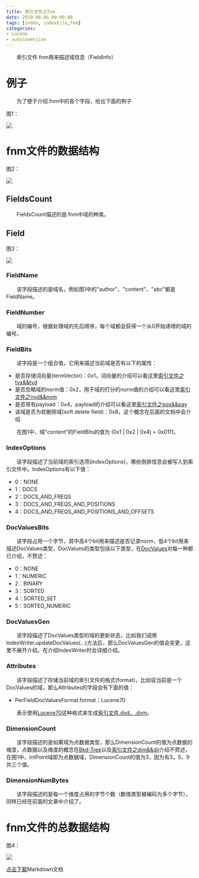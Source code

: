 ```yaml
---
title: 索引文件之fnm
date: 2019-06-06 00:00:00
tags: [index, indexFile,fnm]
categories:
- Lucene
- suoyinwenjian
---
```

&emsp;&emsp;索引文件.fnm用来描述域信息（FieldInfo）

# 例子
&emsp;&emsp;为了便于介绍.fnm中的各个字段，给出下面的例子

图1：

<img src="http://www.amazingkoala.com.cn/uploads/lucene/%E7%B4%A2%E5%BC%95%E6%96%87%E4%BB%B6/fnm/1.png">


# fnm文件的数据结构


图2：

<img src="http://www.amazingkoala.com.cn/uploads/lucene/%E7%B4%A2%E5%BC%95%E6%96%87%E4%BB%B6/fnm/2.png">

## FieldsCount
&emsp;&emsp;FieldsCount描述的是.fnm中域的种类。

## Field
图3：

<img src="http://www.amazingkoala.com.cn/uploads/lucene/%E7%B4%A2%E5%BC%95%E6%96%87%E4%BB%B6/fnm/3.png">

### FieldName
&emsp;&emsp;该字段描述的是域名，例如图1中的"author"、"content"、"abc"都是FieldName。

### FieldNumber
&emsp;&emsp;域的编号，根据处理域的先后顺序，每个域都会获得一个从0开始递增的域的编号。

### FieldBits
&emsp;&emsp;该字段是一个组合值，它用来描述当前域是否有以下的属性：

- 是否存储词向量(termVector)：0x1，词向量的介绍可以看这里[索引文件之tvx&&tvd](https://www.amazingkoala.com.cn/Lucene/suoyinwenjian/2019/0429/索引文件之tvx&&tvd)
- 是否忽略域的norm值：0x2，用于域的打分的norm值的介绍可以看这里[索引文件之nvd&&nvm](https://www.amazingkoala.com.cn/Lucene/suoyinwenjian/2019/0305/索引文件之nvd&&nvm)
- 是否带有payload：0x4，payload的介绍可以看这里[索引文件之pos&&pay](https://www.amazingkoala.com.cn/Lucene/suoyinwenjian/2019/0324/索引文件之pos&&pay)
- 该域是否为软删除域(soft delete field)：0x8，这个概念在后面的文档中会介绍

&emsp;&emsp;在图1中，域"content"的FieldBits的值为 (0x1 | 0x2 | 0x4) = 0x0111。

### IndexOptions
&emsp;&emsp;该字段描述了当前域的索引选项(IndexOptions)，哪些倒排信息会被写入到索引文件中。IndexOptions有以下值：

- 0：NONE
- 1：DOCS
- 2：DOCS_AND_FREQS
- 3：DOCS_AND_FREQS_AND_POSITIONS
- 4：DOCS_AND_FREQS_AND_POSITIONS_AND_OFFSETS

### DocValuesBits
&emsp;&emsp;该字段占用一个字节，其中高4个bit用来描述是否记录norm，低4个bit用来描述DocValues类型，DocValues的类型包括以下类型，在[DocValues](https://www.amazingkoala.com.cn/Lucene/DocValues/2019/0218/DocValues/)对每一种都已介绍，不赘述：

- 0：NONE
- 1：NUMERIC
- 2：BINARY
- 3：SORTED
- 4：SORTED_SET
- 5：SORTED_NUMERIC

### DocValuesGen
&emsp;&emsp;该字段描述了DocValues类型的域的更新状态，比如我们调用IndexWriter.updateDocValues(...)方法后，那么DocValuesGen的值会变更，这里不展开介绍，在介绍IndexWriter时会详细介绍。

### Attributes
&emsp;&emsp;该字段描述了存储当前域的索引文件的格式(format)，比如说当前是一个DocValues的域，那么Attributes的字段会有下面的值：

- PerFieldDocValuesFormat.format：Lucene70

&emsp;&emsp;表示使用[Lucene70](http://lucene.apache.org/core/7_0_0/core/org/apache/lucene/codecs/lucene70/package-summary.html)这种格式来生成[索引文件.dvd、.dvm](https://www.amazingkoala.com.cn/Lucene/DocValues/2019/0218/DocValues)。

### DimensionCount
&emsp;&emsp;该字段描述的是如果域为点数据类型，那么DimensionCount的值为点数据的维度，点数据以及维度的概念在[Bkd-Tree](https://www.amazingkoala.com.cn/Lucene/gongjulei/2019/0422/Bkd-Tree)以及[索引文件之dim&&dii](https://www.amazingkoala.com.cn/Lucene/suoyinwenjian/2019/0424/索引文件之dim&&dii)介绍不赘述，在图1中，IntPoint域即为点数据域，DimensionCount的值为3，因为有3，5，9共三个值。

### DimensionNumBytes
&emsp;&emsp;该字段描述的是每一个维度占用的字节个数（数值类型被编码为多个字节），同样已经在前面的文章中介绍了。


# fnm文件的总数据结构


图4：

<img src="http://www.amazingkoala.com.cn/uploads/lucene/%E7%B4%A2%E5%BC%95%E6%96%87%E4%BB%B6/fnm/4.png">

[点击下载](http://www.amazingkoala.com.cn/attachment/Lucene/%E7%B4%A2%E5%BC%95%E6%96%87%E4%BB%B6/fnm.zip)Markdown文档

